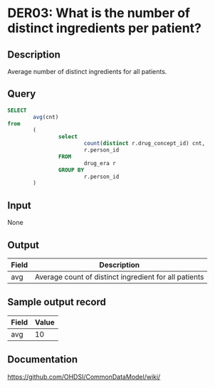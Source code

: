 <!---
Group:drug era
Name:DER03 What is the number of distinct ingredients per patient?
Author:Patrick Ryan
CDM Version: 5.0
-->

# DER03: What is the number of distinct ingredients per patient?

## Description
Average number of distinct ingredients for all patients.

## Query
```sql
SELECT
        avg(cnt)
from
        (
                select
                        count(distinct r.drug_concept_id) cnt,
                        r.person_id
                FROM
                        drug_era r
                GROUP BY
                        r.person_id
        )
```

## Input

None

## Output

|  Field |  Description |
| --- | --- |
| avg |  Average count of distinct ingredient for all patients |

## Sample output record

|  Field |  Value |
| --- | --- |
| avg |  10 |



## Documentation
https://github.com/OHDSI/CommonDataModel/wiki/
